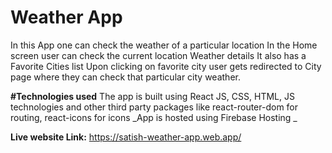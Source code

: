 # Weather App
In this App one can check the weather of a particular location
In the Home screen user can check the current location Weather details
It also has a Favorite Cities list
Upon clicking on favorite city user gets redirected to City page where they can check that particular city weather.


**#Technologies used**
The app is built using React JS, CSS, HTML, JS technologies and other third party packages like react-router-dom for routing, react-icons for icons
_App is hosted using Firebase Hosting _

**Live website Link:** https://satish-weather-app.web.app/
